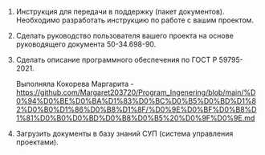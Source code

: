 1. Инструкция для передачи в поддержку (пакет документов). Необходимо разработать инструкцию по работе с вашим проектом. 

2. Сделать руководство пользователя вашего проекта на основе руководящего документа 50-34.698-90. 

3. Сделать описание программного обеспечения по ГОСТ Р 59795-2021.

   Выполняла Кокорева Маргарита -
   https://github.com/Margaret203720/Program_Ingenering/blob/main/%D0%94%D0%BE%D0%BA%D1%83%D0%BC%D0%B5%D0%BD%D1%82%D0%B0%D1%86%D0%B8%D1%8F/%D0%9E%D0%BF%D0%B8%D1%81%D0%B0%D0%BD%D0%B8%D0%B5%20%D0%9F%D0%9E.md

4. Загрузить документы в базу знаний СУП (система управления проектами).
